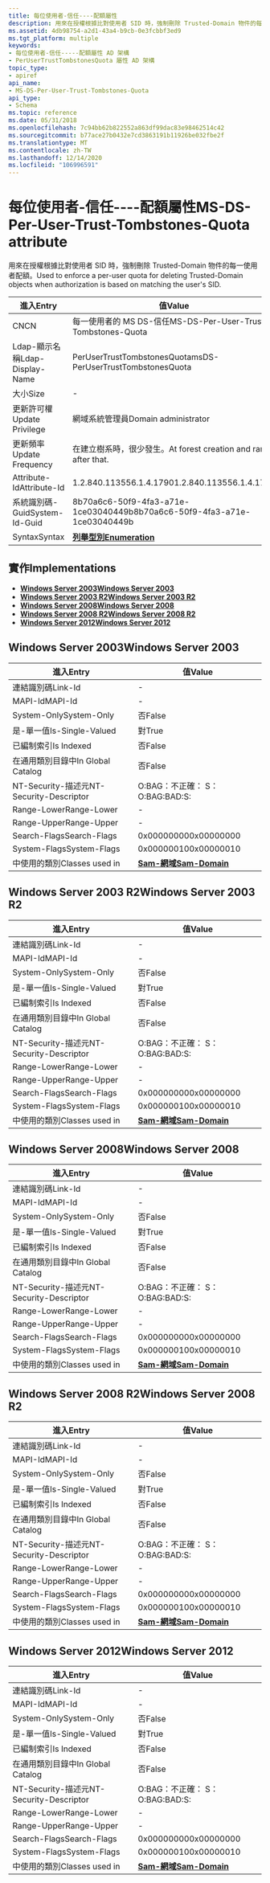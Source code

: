 ```yaml
---
title: 每位使用者-信任----配額屬性
description: 用來在授權根據比對使用者 SID 時，強制刪除 Trusted-Domain 物件的每一使用者配額。
ms.assetid: 4db98754-a2d1-43a4-b9cb-0e3fcbbf3ed9
ms.tgt_platform: multiple
keywords:
- 每位使用者-信任-----配額屬性 AD 架構
- PerUserTrustTombstonesQuota 屬性 AD 架構
topic_type:
- apiref
api_name:
- MS-DS-Per-User-Trust-Tombstones-Quota
api_type:
- Schema
ms.topic: reference
ms.date: 05/31/2018
ms.openlocfilehash: 7c94bb62b822552a863df99dac83e98462514c42
ms.sourcegitcommit: b77ace27b0432e7cd3863191b11926be032fbe2f
ms.translationtype: MT
ms.contentlocale: zh-TW
ms.lasthandoff: 12/14/2020
ms.locfileid: "106996591"
---
```

# <a name="ms-ds-per-user-trust-tombstones-quota-attribute"></a><span data-ttu-id="3d804-105">每位使用者-信任----配額屬性</span><span class="sxs-lookup"><span data-stu-id="3d804-105">MS-DS-Per-User-Trust-Tombstones-Quota attribute</span></span>

<span data-ttu-id="3d804-106">用來在授權根據比對使用者 SID 時，強制刪除 Trusted-Domain 物件的每一使用者配額。</span><span class="sxs-lookup"><span data-stu-id="3d804-106">Used to enforce a per-user quota for deleting Trusted-Domain objects when authorization is based on matching the user's SID.</span></span>



| <span data-ttu-id="3d804-107">進入</span><span class="sxs-lookup"><span data-stu-id="3d804-107">Entry</span></span> | <span data-ttu-id="3d804-108">值</span><span class="sxs-lookup"><span data-stu-id="3d804-108">Value</span></span> |
|-------------------|-------------------------------------------|
| <span data-ttu-id="3d804-109">CN</span><span class="sxs-lookup"><span data-stu-id="3d804-109">CN</span></span>                | <span data-ttu-id="3d804-110">每一使用者的 MS DS-信任</span><span class="sxs-lookup"><span data-stu-id="3d804-110">MS-DS-Per-User-Trust-Tombstones-Quota</span></span>     |
| <span data-ttu-id="3d804-111">Ldap-顯示名稱</span><span class="sxs-lookup"><span data-stu-id="3d804-111">Ldap-Display-Name</span></span> | <span data-ttu-id="3d804-112">PerUserTrustTombstonesQuota</span><span class="sxs-lookup"><span data-stu-id="3d804-112">msDS-PerUserTrustTombstonesQuota</span></span>          |
| <span data-ttu-id="3d804-113">大小</span><span class="sxs-lookup"><span data-stu-id="3d804-113">Size</span></span>              | \-                                        |
| <span data-ttu-id="3d804-114">更新許可權</span><span class="sxs-lookup"><span data-stu-id="3d804-114">Update Privilege</span></span>  | <span data-ttu-id="3d804-115">網域系統管理員</span><span class="sxs-lookup"><span data-stu-id="3d804-115">Domain administrator</span></span>                      |
| <span data-ttu-id="3d804-116">更新頻率</span><span class="sxs-lookup"><span data-stu-id="3d804-116">Update Frequency</span></span>  | <span data-ttu-id="3d804-117">在建立樹系時，很少發生。</span><span class="sxs-lookup"><span data-stu-id="3d804-117">At forest creation and rarely after that.</span></span> |
| <span data-ttu-id="3d804-118">Attribute-Id</span><span class="sxs-lookup"><span data-stu-id="3d804-118">Attribute-Id</span></span>      | <span data-ttu-id="3d804-119">1.2.840.113556.1.4.1790</span><span class="sxs-lookup"><span data-stu-id="3d804-119">1.2.840.113556.1.4.1790</span></span>                   |
| <span data-ttu-id="3d804-120">系統識別碼-Guid</span><span class="sxs-lookup"><span data-stu-id="3d804-120">System-Id-Guid</span></span>    | <span data-ttu-id="3d804-121">8b70a6c6-50f9-4fa3-a71e-1ce03040449b</span><span class="sxs-lookup"><span data-stu-id="3d804-121">8b70a6c6-50f9-4fa3-a71e-1ce03040449b</span></span>      |
| <span data-ttu-id="3d804-122">Syntax</span><span class="sxs-lookup"><span data-stu-id="3d804-122">Syntax</span></span>            | [<span data-ttu-id="3d804-123">**列舉型別**</span><span class="sxs-lookup"><span data-stu-id="3d804-123">**Enumeration**</span></span>](s-enumeration.md)      |



## <a name="implementations"></a><span data-ttu-id="3d804-124">實作</span><span class="sxs-lookup"><span data-stu-id="3d804-124">Implementations</span></span>

-   [<span data-ttu-id="3d804-125">**Windows Server 2003**</span><span class="sxs-lookup"><span data-stu-id="3d804-125">**Windows Server 2003**</span></span>](#windows-server-2003)
-   [<span data-ttu-id="3d804-126">**Windows Server 2003 R2**</span><span class="sxs-lookup"><span data-stu-id="3d804-126">**Windows Server 2003 R2**</span></span>](#windows-server-2003-r2)
-   [<span data-ttu-id="3d804-127">**Windows Server 2008**</span><span class="sxs-lookup"><span data-stu-id="3d804-127">**Windows Server 2008**</span></span>](#windows-server-2008)
-   [<span data-ttu-id="3d804-128">**Windows Server 2008 R2**</span><span class="sxs-lookup"><span data-stu-id="3d804-128">**Windows Server 2008 R2**</span></span>](#windows-server-2008-r2)
-   [<span data-ttu-id="3d804-129">**Windows Server 2012**</span><span class="sxs-lookup"><span data-stu-id="3d804-129">**Windows Server 2012**</span></span>](#windows-server-2012)

## <a name="windows-server-2003"></a><span data-ttu-id="3d804-130">Windows Server 2003</span><span class="sxs-lookup"><span data-stu-id="3d804-130">Windows Server 2003</span></span>



| <span data-ttu-id="3d804-131">進入</span><span class="sxs-lookup"><span data-stu-id="3d804-131">Entry</span></span> | <span data-ttu-id="3d804-132">值</span><span class="sxs-lookup"><span data-stu-id="3d804-132">Value</span></span> |
|------------------------|----------------------------------------------|
| <span data-ttu-id="3d804-133">連結識別碼</span><span class="sxs-lookup"><span data-stu-id="3d804-133">Link-Id</span></span>                | \-                                           |
| <span data-ttu-id="3d804-134">MAPI-Id</span><span class="sxs-lookup"><span data-stu-id="3d804-134">MAPI-Id</span></span>                | \-                                           |
| <span data-ttu-id="3d804-135">System-Only</span><span class="sxs-lookup"><span data-stu-id="3d804-135">System-Only</span></span>            | <span data-ttu-id="3d804-136">否</span><span class="sxs-lookup"><span data-stu-id="3d804-136">False</span></span>                                        |
| <span data-ttu-id="3d804-137">是-單一值</span><span class="sxs-lookup"><span data-stu-id="3d804-137">Is-Single-Valued</span></span>       | <span data-ttu-id="3d804-138">對</span><span class="sxs-lookup"><span data-stu-id="3d804-138">True</span></span>                                         |
| <span data-ttu-id="3d804-139">已編制索引</span><span class="sxs-lookup"><span data-stu-id="3d804-139">Is Indexed</span></span>             | <span data-ttu-id="3d804-140">否</span><span class="sxs-lookup"><span data-stu-id="3d804-140">False</span></span>                                        |
| <span data-ttu-id="3d804-141">在通用類別目錄中</span><span class="sxs-lookup"><span data-stu-id="3d804-141">In Global Catalog</span></span>      | <span data-ttu-id="3d804-142">否</span><span class="sxs-lookup"><span data-stu-id="3d804-142">False</span></span>                                        |
| <span data-ttu-id="3d804-143">NT-Security-描述元</span><span class="sxs-lookup"><span data-stu-id="3d804-143">NT-Security-Descriptor</span></span> | <span data-ttu-id="3d804-144">O:BAG：不正確： S：</span><span class="sxs-lookup"><span data-stu-id="3d804-144">O:BAG:BAD:S:</span></span>                                 |
| <span data-ttu-id="3d804-145">Range-Lower</span><span class="sxs-lookup"><span data-stu-id="3d804-145">Range-Lower</span></span>            | \-                                           |
| <span data-ttu-id="3d804-146">Range-Upper</span><span class="sxs-lookup"><span data-stu-id="3d804-146">Range-Upper</span></span>            | \-                                           |
| <span data-ttu-id="3d804-147">Search-Flags</span><span class="sxs-lookup"><span data-stu-id="3d804-147">Search-Flags</span></span>           | <span data-ttu-id="3d804-148">0x00000000</span><span class="sxs-lookup"><span data-stu-id="3d804-148">0x00000000</span></span>                                   |
| <span data-ttu-id="3d804-149">System-Flags</span><span class="sxs-lookup"><span data-stu-id="3d804-149">System-Flags</span></span>           | <span data-ttu-id="3d804-150">0x00000010</span><span class="sxs-lookup"><span data-stu-id="3d804-150">0x00000010</span></span>                                   |
| <span data-ttu-id="3d804-151">中使用的類別</span><span class="sxs-lookup"><span data-stu-id="3d804-151">Classes used in</span></span>        | [<span data-ttu-id="3d804-152">**Sam-網域**</span><span class="sxs-lookup"><span data-stu-id="3d804-152">**Sam-Domain**</span></span>](c-samdomain.md)<br/> |



## <a name="windows-server-2003-r2"></a><span data-ttu-id="3d804-153">Windows Server 2003 R2</span><span class="sxs-lookup"><span data-stu-id="3d804-153">Windows Server 2003 R2</span></span>



| <span data-ttu-id="3d804-154">進入</span><span class="sxs-lookup"><span data-stu-id="3d804-154">Entry</span></span> | <span data-ttu-id="3d804-155">值</span><span class="sxs-lookup"><span data-stu-id="3d804-155">Value</span></span> |
|------------------------|----------------------------------------------|
| <span data-ttu-id="3d804-156">連結識別碼</span><span class="sxs-lookup"><span data-stu-id="3d804-156">Link-Id</span></span>                | \-                                           |
| <span data-ttu-id="3d804-157">MAPI-Id</span><span class="sxs-lookup"><span data-stu-id="3d804-157">MAPI-Id</span></span>                | \-                                           |
| <span data-ttu-id="3d804-158">System-Only</span><span class="sxs-lookup"><span data-stu-id="3d804-158">System-Only</span></span>            | <span data-ttu-id="3d804-159">否</span><span class="sxs-lookup"><span data-stu-id="3d804-159">False</span></span>                                        |
| <span data-ttu-id="3d804-160">是-單一值</span><span class="sxs-lookup"><span data-stu-id="3d804-160">Is-Single-Valued</span></span>       | <span data-ttu-id="3d804-161">對</span><span class="sxs-lookup"><span data-stu-id="3d804-161">True</span></span>                                         |
| <span data-ttu-id="3d804-162">已編制索引</span><span class="sxs-lookup"><span data-stu-id="3d804-162">Is Indexed</span></span>             | <span data-ttu-id="3d804-163">否</span><span class="sxs-lookup"><span data-stu-id="3d804-163">False</span></span>                                        |
| <span data-ttu-id="3d804-164">在通用類別目錄中</span><span class="sxs-lookup"><span data-stu-id="3d804-164">In Global Catalog</span></span>      | <span data-ttu-id="3d804-165">否</span><span class="sxs-lookup"><span data-stu-id="3d804-165">False</span></span>                                        |
| <span data-ttu-id="3d804-166">NT-Security-描述元</span><span class="sxs-lookup"><span data-stu-id="3d804-166">NT-Security-Descriptor</span></span> | <span data-ttu-id="3d804-167">O:BAG：不正確： S：</span><span class="sxs-lookup"><span data-stu-id="3d804-167">O:BAG:BAD:S:</span></span>                                 |
| <span data-ttu-id="3d804-168">Range-Lower</span><span class="sxs-lookup"><span data-stu-id="3d804-168">Range-Lower</span></span>            | \-                                           |
| <span data-ttu-id="3d804-169">Range-Upper</span><span class="sxs-lookup"><span data-stu-id="3d804-169">Range-Upper</span></span>            | \-                                           |
| <span data-ttu-id="3d804-170">Search-Flags</span><span class="sxs-lookup"><span data-stu-id="3d804-170">Search-Flags</span></span>           | <span data-ttu-id="3d804-171">0x00000000</span><span class="sxs-lookup"><span data-stu-id="3d804-171">0x00000000</span></span>                                   |
| <span data-ttu-id="3d804-172">System-Flags</span><span class="sxs-lookup"><span data-stu-id="3d804-172">System-Flags</span></span>           | <span data-ttu-id="3d804-173">0x00000010</span><span class="sxs-lookup"><span data-stu-id="3d804-173">0x00000010</span></span>                                   |
| <span data-ttu-id="3d804-174">中使用的類別</span><span class="sxs-lookup"><span data-stu-id="3d804-174">Classes used in</span></span>        | [<span data-ttu-id="3d804-175">**Sam-網域**</span><span class="sxs-lookup"><span data-stu-id="3d804-175">**Sam-Domain**</span></span>](c-samdomain.md)<br/> |



## <a name="windows-server-2008"></a><span data-ttu-id="3d804-176">Windows Server 2008</span><span class="sxs-lookup"><span data-stu-id="3d804-176">Windows Server 2008</span></span>



| <span data-ttu-id="3d804-177">進入</span><span class="sxs-lookup"><span data-stu-id="3d804-177">Entry</span></span> | <span data-ttu-id="3d804-178">值</span><span class="sxs-lookup"><span data-stu-id="3d804-178">Value</span></span> |
|------------------------|----------------------------------------------|
| <span data-ttu-id="3d804-179">連結識別碼</span><span class="sxs-lookup"><span data-stu-id="3d804-179">Link-Id</span></span>                | \-                                           |
| <span data-ttu-id="3d804-180">MAPI-Id</span><span class="sxs-lookup"><span data-stu-id="3d804-180">MAPI-Id</span></span>                | \-                                           |
| <span data-ttu-id="3d804-181">System-Only</span><span class="sxs-lookup"><span data-stu-id="3d804-181">System-Only</span></span>            | <span data-ttu-id="3d804-182">否</span><span class="sxs-lookup"><span data-stu-id="3d804-182">False</span></span>                                        |
| <span data-ttu-id="3d804-183">是-單一值</span><span class="sxs-lookup"><span data-stu-id="3d804-183">Is-Single-Valued</span></span>       | <span data-ttu-id="3d804-184">對</span><span class="sxs-lookup"><span data-stu-id="3d804-184">True</span></span>                                         |
| <span data-ttu-id="3d804-185">已編制索引</span><span class="sxs-lookup"><span data-stu-id="3d804-185">Is Indexed</span></span>             | <span data-ttu-id="3d804-186">否</span><span class="sxs-lookup"><span data-stu-id="3d804-186">False</span></span>                                        |
| <span data-ttu-id="3d804-187">在通用類別目錄中</span><span class="sxs-lookup"><span data-stu-id="3d804-187">In Global Catalog</span></span>      | <span data-ttu-id="3d804-188">否</span><span class="sxs-lookup"><span data-stu-id="3d804-188">False</span></span>                                        |
| <span data-ttu-id="3d804-189">NT-Security-描述元</span><span class="sxs-lookup"><span data-stu-id="3d804-189">NT-Security-Descriptor</span></span> | <span data-ttu-id="3d804-190">O:BAG：不正確： S：</span><span class="sxs-lookup"><span data-stu-id="3d804-190">O:BAG:BAD:S:</span></span>                                 |
| <span data-ttu-id="3d804-191">Range-Lower</span><span class="sxs-lookup"><span data-stu-id="3d804-191">Range-Lower</span></span>            | \-                                           |
| <span data-ttu-id="3d804-192">Range-Upper</span><span class="sxs-lookup"><span data-stu-id="3d804-192">Range-Upper</span></span>            | \-                                           |
| <span data-ttu-id="3d804-193">Search-Flags</span><span class="sxs-lookup"><span data-stu-id="3d804-193">Search-Flags</span></span>           | <span data-ttu-id="3d804-194">0x00000000</span><span class="sxs-lookup"><span data-stu-id="3d804-194">0x00000000</span></span>                                   |
| <span data-ttu-id="3d804-195">System-Flags</span><span class="sxs-lookup"><span data-stu-id="3d804-195">System-Flags</span></span>           | <span data-ttu-id="3d804-196">0x00000010</span><span class="sxs-lookup"><span data-stu-id="3d804-196">0x00000010</span></span>                                   |
| <span data-ttu-id="3d804-197">中使用的類別</span><span class="sxs-lookup"><span data-stu-id="3d804-197">Classes used in</span></span>        | [<span data-ttu-id="3d804-198">**Sam-網域**</span><span class="sxs-lookup"><span data-stu-id="3d804-198">**Sam-Domain**</span></span>](c-samdomain.md)<br/> |



## <a name="windows-server-2008-r2"></a><span data-ttu-id="3d804-199">Windows Server 2008 R2</span><span class="sxs-lookup"><span data-stu-id="3d804-199">Windows Server 2008 R2</span></span>



| <span data-ttu-id="3d804-200">進入</span><span class="sxs-lookup"><span data-stu-id="3d804-200">Entry</span></span> | <span data-ttu-id="3d804-201">值</span><span class="sxs-lookup"><span data-stu-id="3d804-201">Value</span></span> |
|------------------------|----------------------------------------------|
| <span data-ttu-id="3d804-202">連結識別碼</span><span class="sxs-lookup"><span data-stu-id="3d804-202">Link-Id</span></span>                | \-                                           |
| <span data-ttu-id="3d804-203">MAPI-Id</span><span class="sxs-lookup"><span data-stu-id="3d804-203">MAPI-Id</span></span>                | \-                                           |
| <span data-ttu-id="3d804-204">System-Only</span><span class="sxs-lookup"><span data-stu-id="3d804-204">System-Only</span></span>            | <span data-ttu-id="3d804-205">否</span><span class="sxs-lookup"><span data-stu-id="3d804-205">False</span></span>                                        |
| <span data-ttu-id="3d804-206">是-單一值</span><span class="sxs-lookup"><span data-stu-id="3d804-206">Is-Single-Valued</span></span>       | <span data-ttu-id="3d804-207">對</span><span class="sxs-lookup"><span data-stu-id="3d804-207">True</span></span>                                         |
| <span data-ttu-id="3d804-208">已編制索引</span><span class="sxs-lookup"><span data-stu-id="3d804-208">Is Indexed</span></span>             | <span data-ttu-id="3d804-209">否</span><span class="sxs-lookup"><span data-stu-id="3d804-209">False</span></span>                                        |
| <span data-ttu-id="3d804-210">在通用類別目錄中</span><span class="sxs-lookup"><span data-stu-id="3d804-210">In Global Catalog</span></span>      | <span data-ttu-id="3d804-211">否</span><span class="sxs-lookup"><span data-stu-id="3d804-211">False</span></span>                                        |
| <span data-ttu-id="3d804-212">NT-Security-描述元</span><span class="sxs-lookup"><span data-stu-id="3d804-212">NT-Security-Descriptor</span></span> | <span data-ttu-id="3d804-213">O:BAG：不正確： S：</span><span class="sxs-lookup"><span data-stu-id="3d804-213">O:BAG:BAD:S:</span></span>                                 |
| <span data-ttu-id="3d804-214">Range-Lower</span><span class="sxs-lookup"><span data-stu-id="3d804-214">Range-Lower</span></span>            | \-                                           |
| <span data-ttu-id="3d804-215">Range-Upper</span><span class="sxs-lookup"><span data-stu-id="3d804-215">Range-Upper</span></span>            | \-                                           |
| <span data-ttu-id="3d804-216">Search-Flags</span><span class="sxs-lookup"><span data-stu-id="3d804-216">Search-Flags</span></span>           | <span data-ttu-id="3d804-217">0x00000000</span><span class="sxs-lookup"><span data-stu-id="3d804-217">0x00000000</span></span>                                   |
| <span data-ttu-id="3d804-218">System-Flags</span><span class="sxs-lookup"><span data-stu-id="3d804-218">System-Flags</span></span>           | <span data-ttu-id="3d804-219">0x00000010</span><span class="sxs-lookup"><span data-stu-id="3d804-219">0x00000010</span></span>                                   |
| <span data-ttu-id="3d804-220">中使用的類別</span><span class="sxs-lookup"><span data-stu-id="3d804-220">Classes used in</span></span>        | [<span data-ttu-id="3d804-221">**Sam-網域**</span><span class="sxs-lookup"><span data-stu-id="3d804-221">**Sam-Domain**</span></span>](c-samdomain.md)<br/> |



## <a name="windows-server-2012"></a><span data-ttu-id="3d804-222">Windows Server 2012</span><span class="sxs-lookup"><span data-stu-id="3d804-222">Windows Server 2012</span></span>



| <span data-ttu-id="3d804-223">進入</span><span class="sxs-lookup"><span data-stu-id="3d804-223">Entry</span></span> | <span data-ttu-id="3d804-224">值</span><span class="sxs-lookup"><span data-stu-id="3d804-224">Value</span></span> |
|------------------------|----------------------------------------------|
| <span data-ttu-id="3d804-225">連結識別碼</span><span class="sxs-lookup"><span data-stu-id="3d804-225">Link-Id</span></span>                | \-                                           |
| <span data-ttu-id="3d804-226">MAPI-Id</span><span class="sxs-lookup"><span data-stu-id="3d804-226">MAPI-Id</span></span>                | \-                                           |
| <span data-ttu-id="3d804-227">System-Only</span><span class="sxs-lookup"><span data-stu-id="3d804-227">System-Only</span></span>            | <span data-ttu-id="3d804-228">否</span><span class="sxs-lookup"><span data-stu-id="3d804-228">False</span></span>                                        |
| <span data-ttu-id="3d804-229">是-單一值</span><span class="sxs-lookup"><span data-stu-id="3d804-229">Is-Single-Valued</span></span>       | <span data-ttu-id="3d804-230">對</span><span class="sxs-lookup"><span data-stu-id="3d804-230">True</span></span>                                         |
| <span data-ttu-id="3d804-231">已編制索引</span><span class="sxs-lookup"><span data-stu-id="3d804-231">Is Indexed</span></span>             | <span data-ttu-id="3d804-232">否</span><span class="sxs-lookup"><span data-stu-id="3d804-232">False</span></span>                                        |
| <span data-ttu-id="3d804-233">在通用類別目錄中</span><span class="sxs-lookup"><span data-stu-id="3d804-233">In Global Catalog</span></span>      | <span data-ttu-id="3d804-234">否</span><span class="sxs-lookup"><span data-stu-id="3d804-234">False</span></span>                                        |
| <span data-ttu-id="3d804-235">NT-Security-描述元</span><span class="sxs-lookup"><span data-stu-id="3d804-235">NT-Security-Descriptor</span></span> | <span data-ttu-id="3d804-236">O:BAG：不正確： S：</span><span class="sxs-lookup"><span data-stu-id="3d804-236">O:BAG:BAD:S:</span></span>                                 |
| <span data-ttu-id="3d804-237">Range-Lower</span><span class="sxs-lookup"><span data-stu-id="3d804-237">Range-Lower</span></span>            | \-                                           |
| <span data-ttu-id="3d804-238">Range-Upper</span><span class="sxs-lookup"><span data-stu-id="3d804-238">Range-Upper</span></span>            | \-                                           |
| <span data-ttu-id="3d804-239">Search-Flags</span><span class="sxs-lookup"><span data-stu-id="3d804-239">Search-Flags</span></span>           | <span data-ttu-id="3d804-240">0x00000000</span><span class="sxs-lookup"><span data-stu-id="3d804-240">0x00000000</span></span>                                   |
| <span data-ttu-id="3d804-241">System-Flags</span><span class="sxs-lookup"><span data-stu-id="3d804-241">System-Flags</span></span>           | <span data-ttu-id="3d804-242">0x00000010</span><span class="sxs-lookup"><span data-stu-id="3d804-242">0x00000010</span></span>                                   |
| <span data-ttu-id="3d804-243">中使用的類別</span><span class="sxs-lookup"><span data-stu-id="3d804-243">Classes used in</span></span>        | [<span data-ttu-id="3d804-244">**Sam-網域**</span><span class="sxs-lookup"><span data-stu-id="3d804-244">**Sam-Domain**</span></span>](c-samdomain.md)<br/> |



 

 





